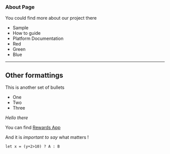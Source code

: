 ### About Page ###

You could find more about our project there

-   Sample
-   How to guide
-   Platform Documentation
-   Red
-   Green
-   Blue

___
## Other formattings ##
This is another set of bullets

 *   One
 *   Two
 *   Three

 _Hello there_

You can find [Rewards App](https://rewardsapp.zedeid.com)

And it is *important to say* what matters !

```
let x = (y+2>10) ? A : B
```
